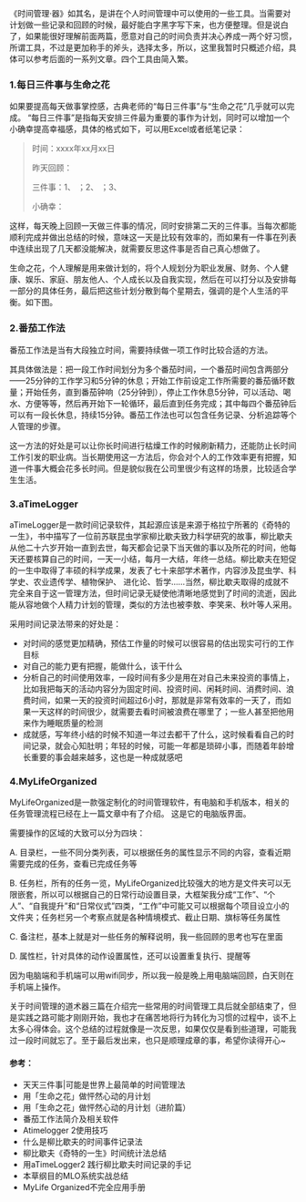 《时间管理·器》如其名，是讲在个人时间管理中可以使用的一些工具。当需要对计划做一些记录和回顾的时候，最好能白字黑字写下来，也方便整理。但是说白了，如果能很好理解前面两篇，愿意对自己的时间负责并决心养成一两个好习惯，所谓工具，不过是更加称手的斧头，选择太多，所以，这里我暂时只概述介绍，具体可以参考后面的一系列文章。四个工具由简入繁。

### 1.每日三件事与生命之花
如果要提高每天做事掌控感，古典老师的“每日三件事”与“生命之花”几乎就可以完成。
“每日三件事”是指每天安排三件最为重要的事作为计划，同时可以增加一个小确幸提高幸福感，具体的格式如下，可以用Excel或者纸笔记录：
> 时间：xxxx年xx月xx日
>
> 昨天回顾：
>
> 三件事：1、 ；2、 ；3、
>
> 小确幸：


这样，每天晚上回顾一天做三件事的情况，同时安排第二天的三件事。当每次都能顺利完成并做出总结的时候，意味这一天是比较有效率的，而如果有一件事在列表中连续出现了几天都没能解决，就需要反思这件事是否自己真心想做了。

生命之花，个人理解是用来做计划的，将个人规划分为职业发展、财务、个人健康、娱乐、家庭、朋友他人、个人成长以及自我实现，然后在可以打分以及安排每一部分的具体任务，最后把这些计划分散到每个星期去，强调的是个人生活的平衡。如下图。

### 2.番茄工作法
番茄工作法是当有大段独立时间，需要持续做一项工作时比较合适的方法。

其具体做法是：把一段工作时间划分为多个番茄时间，一个番茄时间包含两部分——25分钟的工作学习和5分钟的休息；开始工作前设定工作所需要的番茄循环数量；开始任务，直到番茄钟响（25分钟到），停止工作休息5分钟，可以活动、喝水、方便等等，然后再开始下一轮循环，最后直到任务完成；其中每四个番茄钟后可以有一段长休息，持续15分钟。番茄工作法也可以包含任务记录、分析追踪等个人管理的步骤。

这一方法的好处是可以让你长时间进行枯燥工作的时候刷新精力，还能防止长时间工作引发的职业病。当长期使用这一方法后，你会对个人的工作效率更有把握，知道一件事大概会花多长时间。但是貌似我在公司里很少有这样的场景，比较适合学生生活。

### 3.aTimeLogger
aTimeLogger是一款时间记录软件，其起源应该是来源于格拉宁所著的《奇特的一生》，书中描写了一位前苏联昆虫学家柳比歇夫致力科学研究的故事，柳比歇夫从他二十六岁开始一直到去世，每天都会记录下当天做的事以及所花的时间，他每天还要核算自己的时间，一天一小结，每月一大结，年终一总结。柳比歇夫在短促的一生中取得了丰硕的科学成果，发表了七十来部学术著作，内容涉及昆虫学、科学史、农业遗传学、植物保护、 进化论、哲学……当然，柳比歇夫取得的成就不完全来自于这一管理方法，但时间记录无疑使他清晰地感觉到了时间的流逝，因此能从容地做个人精力计划的管理，类似的方法也被李敖、李笑来、秋叶等人采用。

采用时间记录法带来的好处是：
- 对时间的感觉更加精确，预估工作量的时候可以很容易的估出现实可行的工作目标
- 对自己的能力更有把握，能做什么，该干什么
- 分析自己的时间使用效率，一段时间有多少是用在对自己未来投资的事情上，比如我把每天的活动内容分为固定时间、投资时间、闲耗时间、消费时间、浪费时间，如果一天的投资时间超过6小时，那就是非常有效率的一天了，而如果一天这样的时间很少，就需要去看时间被浪费在哪里了；一些人甚至把他用来作为睡眠质量的检测
- 成就感，写年终小结的时候不知道一年过去都干了什么，这时候看看自己的时间记录，就会心知肚明；年轻的时候，可能一年都是琐碎小事，而随着年龄增长重要的事会越来越多，这也是一种成就感吧

### 4.MyLifeOrganized
MyLifeOrganized是一款强定制化的时间管理软件，有电脑和手机版本，相关的任务管理流程已经在上一篇文章中有了介绍。
这是它的电脑版界面。

需要操作的区域的大致可以分为四块：

A. 目录栏，一些不同分类列表，可以根据任务的属性显示不同的内容，查看近期需要完成的任务，查看已完成任务等

B. 任务栏，所有的任务一览，MyLifeOrganized比较强大的地方是文件夹可以无限嵌套，所以可以根据自己的日常行动设置目录，大框架我分成“工作”、“个人”、“自我提升”和“日常仪式”四类，“工作”中可能又可以根据每个项目设立小的文件夹；任务栏另一个考察点就是各种情境模式、截止日期、旗标等任务属性

C. 备注栏，基本上就是对一些任务的解释说明，我一些回顾的思考也写在里面

D. 属性栏，针对具体的动作设置属性，还可以设置重复执行、提醒等

因为电脑端和手机端可以用wifi同步，所以我一般是晚上用电脑端回顾，白天则在手机端上操作。


关于时间管理的道术器三篇在介绍完一些常用的时间管理工具后就全部结束了，但是实践之路可能才刚刚开始，我也才在痛苦地将行为转化为习惯的过程中，谈不上太多心得体会。这个总结的过程就像是一次反思，如果仅仅是看到些道理，可能我过一段时间就忘了。至于最后发出来，也只是顺理成章的事，希望你读得开心~


#### 参考：
- 天天三件事|可能是世界上最简单的时间管理法
- 用「生命之花」做怦然心动的月计划
- 用「生命之花」做怦然心动的月计划（进阶篇）
- 番茄工作法简介及相关软件
- Atimelogger 2使用技巧
- 什么是柳比歇夫的时间事件记录法
- 柳比歇夫《奇特的一生》时间统计法总结
- 用aTimeLogger2 践行柳比歇夫时间记录的手记
- 本草纲目的MLO系统实战总结
- MyLife Organized不完全应用手册
